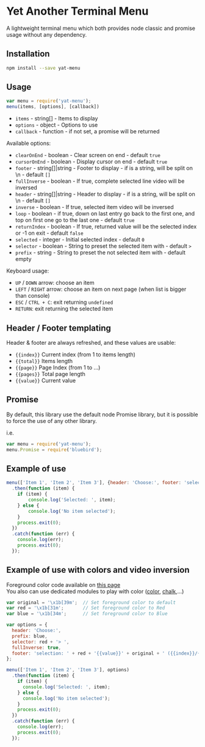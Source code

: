 # Yet Another Terminal Menu

A lightweight terminal menu which both provides node classic and promise usage without any dependency.

## Installation

```bash
npm install --save yat-menu
```

## Usage


```js
var menu = require('yat-menu');
menu(items, [options], [callback])
```

* `items` - string[] - Items to display
* `options` - object - Options to use
* `callback` - function - if not set, a promise will be returned

Available options:

* `clearOnEnd` - boolean - Clear screen on end - default `true`
* `cursorOnEnd` - boolean - Display cursor on end - default `true`
* `footer` - string[]|string - Footer to display - if is a string, will be split on \n - default `[]`
* `fullInverse` - boolean - If true, complete selected line video will be inversed
* `header` - string[]|string - Header to display - if is a string, will be split on \n - default `[]`
* `inverse` - boolean - If true, selected item video will be inversed
* `loop` - boolean - if true, down on last entry go back to the first one, and top on first one go to the last one - default `true`
* `returnIndex` - boolean - If true, returned value will be the selected index or -1 on exit - default `false`
* `selected` - integer - Initial selected index - default `0`
* `selector` - boolean - String to preset the selected item with - default `> `
* `prefix` - string - String to preset the not selected item with - default empty

Keyboard usage:

* `UP` / `DOWN` arrow: choose an item
* `LEFT` / `RIGHT` arrow: choose an item on next page (when list is bigger than console)
* `ESC` / `CTRL + C`: exit returning `undefined`
* `RETURN`: exit returning the selected item

## Header / Footer templating

Header & footer are always refreshed, and these values are usable:

*  `{{index}}` Current index (from 1 to items length)
*  `{{total}}` Items length
*  `{{page}}` Page Index (from 1 to ...)
*  `{{pages}}` Total page length
*  `{{value}}` Current value

## Promise

By default, this library use the default node Promise library, but it is possible to force the use of any other library.

i.e.
```js
var menu = require('yat-menu');
menu.Promise = require('bluebird');
```

## Example of use

```js
menu(['Item 1', 'Item 2', 'Item 3'], {header: 'Choose:', footer: 'selection: {{value}} ({{index}}/{{total}})'})
  .then(function (item) {
    if (item) {
        console.log('Selected: ', item);
    } else {
        console.log('No item selected');
    }
    process.exit(0);
  })
  .catch(function (err) {
    console.log(err);
    process.exit(0);
  });
```

## Example of use with colors and video inversion

Foreground color code available on [this page](http://invisible-island.net/xterm/ctlseqs/ctlseqs.html)  
You also can use dedicated modules to play with color ([color](https://www.npmjs.com/package/color), [chalk](https://www.npmjs.com/package/chalk),...)

```js
var original = '\x1b[39m';  // Set foreground color to default
var red = '\x1b[31m';       // Set foreground color to Red
var blue = '\x1b[34m';      // Set foreground color to Blue

var options = {
  header: 'Choose:',
  prefix: blue,
  selector: red + '> ',
  fullInverse: true,
  footer: 'selection: ' + red + '{{value}}' + original + ' ({{index}}/{{total}})'
};

menu(['Item 1', 'Item 2', 'Item 3'], options)
  .then(function (item) {
    if (item) {
      console.log('Selected: ', item);
    } else {
      console.log('No item selected');
    }
    process.exit(0);
  })
  .catch(function (err) {
    console.log(err);
    process.exit(0);
  });
```